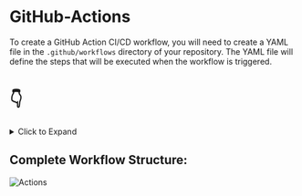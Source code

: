# GitHub-Actions

To create a GitHub Action CI/CD workflow, you will need to create a YAML file in the `.github/workflows` directory of your repository. The YAML file will define the steps that will be executed when the workflow is triggered.

# 👇
<details>
   <summary>Click to Expand</summary>

    Here are the steps on how to perform a GitHub Action CI/CD workflow:

- Create a new repository on GitHub.
- In the repository, create a new file called `.github/workflows/example.yml`.
- In the example.yml file, define the steps that need to be taken in the CI/CD workflow.
- Save the example.yml file.
- Push the example.yml file to the repository.
- Make a change to the code in the repository.
- Push the change to the repository.
- The CI/CD workflow will be triggered and the steps that you defined in the example.yml file will be executed.
   
You can customize the example.yml file to meet the specific needs of your project. For example, you can add additional steps to the workflow, such as building the application or deploying the application to a production environment.

By automating the process of building, testing, and deploying your application, you can ensure that your application is always in a working state. This can help to improve the reliability of your application and make it easier to maintain. 
   </details>


## Complete Workflow Structure:


   ![Actions](https://res.cloudinary.com/practicaldev/image/fetch/s--NYzgUCZI--/c_limit%2Cf_auto%2Cfl_progressive%2Cq_auto%2Cw_880/https://dev-to-uploads.s3.amazonaws.com/uploads/articles/bhjt07ov8xmnrp9obtvo.png)